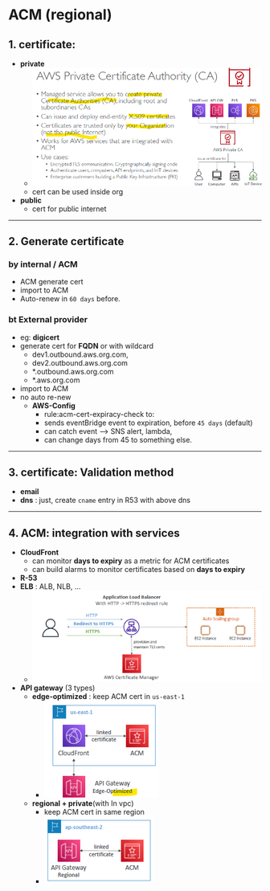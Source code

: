 # ACM (regional)
## 1. certificate:
- **private**
  - ![img.png](../99_img/dva/img-ca.png)
  - cert can be used inside org
- **public** 
  - cert for public internet

---
## 2. Generate certificate
### by internal / ACM
- ACM generate cert
- import to ACM
- Auto-renew in `60 days` before.
  
### bt External provider
- eg: **digicert**
- generate cert for **FQDN** or with wildcard
  - dev1.outbound.aws.org.com,  
  - dev2.outbound.aws.org.com
  - *.outbound.aws.org.com
  - *.aws.org.com
- import to ACM
- no auto re-new
  - **AWS-Config** 
    - rule:acm-cert-expiracy-check to:
    - sends eventBridge event to expiration, before `45 days` (default)
    - can catch event --> SNS alert, lambda,
    - can change days from 45 to something else.

---
## 3. certificate: Validation method
- **email** 
- **dns** : just, create `cname` entry in R53 with above dns

---
## 4. ACM: integration with services    
- **CloudFront** 
  - can monitor **days to expiry** as a metric for ACM certificates
  - can build alarms to monitor certificates based on **days to expiry**
- **R-53**
- **ELB** : ALB, NLB, ... 
  - ![img_2.png](../99_img/security/acm/img_2.png)
- **API gateway** (3 types)
  - **edge-optimized** : keep ACM cert in `us-east-1`
    - ![img_3.png](../99_img/security/acm/img_3.png)
  - **regional +  private**(with In vpc) 
    - keep ACM cert in same region
    - ![img_4.png](../99_img/security/acm/img_4.png)